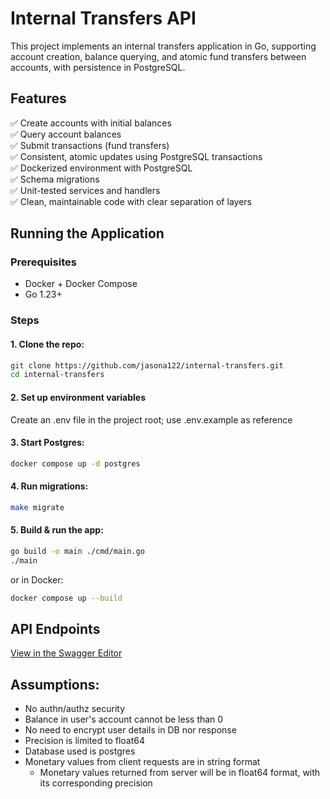 # Internal Transfers API

This project implements an internal transfers application in Go, supporting account creation, balance querying, and atomic fund transfers between accounts, with persistence in PostgreSQL.

## Features

✅ Create accounts with initial balances  
✅ Query account balances  
✅ Submit transactions (fund transfers)  
✅ Consistent, atomic updates using PostgreSQL transactions  
✅ Dockerized environment with PostgreSQL  
✅ Schema migrations  
✅ Unit-tested services and handlers  
✅ Clean, maintainable code with clear separation of layers

## Running the Application
### Prerequisites
- Docker + Docker Compose
- Go 1.23+
### Steps
#### 1. Clone the repo:
```bash
git clone https://github.com/jasona122/internal-transfers.git
cd internal-transfers
```

#### 2. Set up environment variables
Create an .env file in the project root; use .env.example as reference

#### 3. Start Postgres:
```bash
docker compose up -d postgres
```
#### 4. Run migrations:
```bash
make migrate
```
#### 5. Build & run the app:
```bash
go build -o main ./cmd/main.go
./main
```
or in Docker:
```bash
docker compose up --build
```
## API Endpoints
[View in the Swagger Editor](https://editor.swagger.io/?url=https://raw.githubusercontent.com/jasona122/internal-transfers/docs/openapi.yml)

## Assumptions: 
- No authn/authz security
- Balance in user's account cannot be less than 0
- No need to encrypt user details in DB nor response
- Precision is limited to float64
- Database used is postgres
- Monetary values from client requests are in string format
  - Monetary values returned from server will be in float64 format, with its corresponding precision